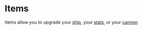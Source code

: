 # Items

Items allow you to upgrade your [ship](/pages/ships.md), your [stats](/pages/upgrades.md), or your [cannon](/pages/tools/cannon.md)